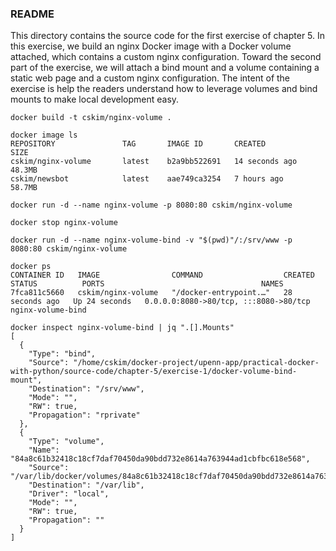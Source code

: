 ### README

This directory contains the source code for the first exercise of chapter 5. In this exercise, we build an nginx Docker image with a Docker volume attached, which contains a custom nginx configuration. Toward the second part of the exercise, we will attach a bind mount and a volume containing a static web page and a custom nginx configuration. The intent of the exercise is help the readers understand how to leverage volumes and bind mounts to make local development easy.

```
docker build -t cskim/nginx-volume .

docker image ls
REPOSITORY               TAG       IMAGE ID       CREATED          SIZE
cskim/nginx-volume       latest    b2a9bb522691   14 seconds ago   48.3MB
cskim/newsbot            latest    aae749ca3254   7 hours ago      58.7MB

docker run -d --name nginx-volume -p 8080:80 cskim/nginx-volume

docker stop nginx-volume

docker run -d --name nginx-volume-bind -v "$(pwd)"/:/srv/www -p 8080:80 cskim/nginx-volume

docker ps
CONTAINER ID   IMAGE                COMMAND                  CREATED          STATUS          PORTS                                   NAMES
7fca811c5660   cskim/nginx-volume   "/docker-entrypoint.…"   28 seconds ago   Up 24 seconds   0.0.0.0:8080->80/tcp, :::8080->80/tcp   nginx-volume-bind

docker inspect nginx-volume-bind | jq ".[].Mounts"
[
  {
    "Type": "bind",
    "Source": "/home/cskim/docker-project/upenn-app/practical-docker-with-python/source-code/chapter-5/exercise-1/docker-volume-bind-mount",
    "Destination": "/srv/www",
    "Mode": "",
    "RW": true,
    "Propagation": "rprivate"
  },
  {
    "Type": "volume",
    "Name": "84a8c61b32418c18cf7daf70450da90bdd732e8614a763944ad1cbfbc618e568",
    "Source": "/var/lib/docker/volumes/84a8c61b32418c18cf7daf70450da90bdd732e8614a763944ad1cbfbc618e568/_data",
    "Destination": "/var/lib",
    "Driver": "local",
    "Mode": "",
    "RW": true,
    "Propagation": ""
  }
]


```